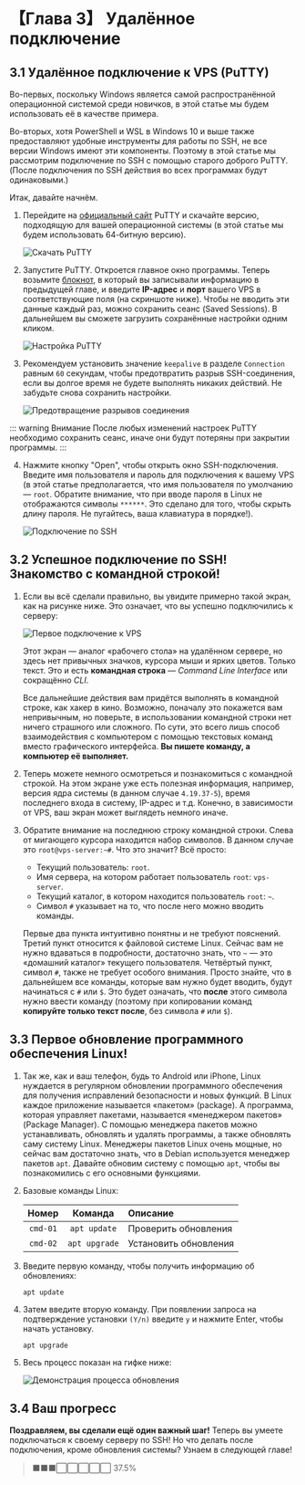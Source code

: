 # 【Глава 3】 Удалённое подключение

## 3.1 Удалённое подключение к VPS (PuTTY)

Во-первых, поскольку Windows является самой распространённой операционной системой среди новичков, в этой статье мы будем использовать её в качестве примера.

Во-вторых, хотя PowerShell и WSL в Windows 10 и выше также предоставляют удобные инструменты для работы по SSH, не все версии Windows имеют эти компоненты. Поэтому в этой статье мы рассмотрим подключение по SSH с помощью старого доброго PuTTY. (После подключения по SSH действия во всех программах будут одинаковыми.)

Итак, давайте начнём.

1. Перейдите на [официальный сайт](https://www.chiark.greenend.org.uk/~sgtatham/putty/latest.html) PuTTY и скачайте версию, подходящую для вашей операционной системы (в этой статье мы будем использовать 64-битную версию).

   ![Скачать PuTTY](./ch03-img01-putty-download.png)

2. Запустите PuTTY. Откроется главное окно программы. Теперь возьмите [блокнот](./ch02-preparation.md#21-получение-vps), в который вы записывали информацию в предыдущей главе, и введите **IP-адрес** и **порт** вашего VPS в соответствующие поля (на скриншоте ниже). Чтобы не вводить эти данные каждый раз, можно сохранить сеанс (Saved Sessions). В дальнейшем вы сможете загрузить сохранённые настройки одним кликом.

   ![Настройка PuTTY](./ch03-img02-putty-settings.png)

3. Рекомендуем установить значение `keepalive` в разделе `Connection` равным `60` секундам, чтобы предотвратить разрыв SSH-соединения, если вы долгое время не будете выполнять никаких действий. Не забудьте снова сохранить настройки.

   ![Предотвращение разрывов соединения](./ch03-img03-putty-keepalive.png)

::: warning Внимание
После любых изменений настроек PuTTY необходимо сохранить сеанс, иначе они будут потеряны при закрытии программы.
:::

4. Нажмите кнопку "Open", чтобы открыть окно SSH-подключения. Введите имя пользователя и пароль для подключения к вашему VPS (в этой статье предполагается, что имя пользователя по умолчанию — `root`. Обратите внимание, что при вводе пароля в Linux не отображаются символы `******`. Это сделано для того, чтобы скрыть длину пароля. Не пугайтесь, ваша клавиатура в порядке!).

   ![Подключение по SSH](./ch03-img04-ssh-login.png)

## 3.2 Успешное подключение по SSH! Знакомство с командной строкой!

1. Если вы всё сделали правильно, вы увидите примерно такой экран, как на рисунке ниже. Это означает, что вы успешно подключились к серверу:

   ![Первое подключение к VPS](./ch03-img05-ssh-login-success.png)

   Этот экран — аналог «рабочего стола» на удалённом сервере, но здесь нет привычных значков, курсора мыши и ярких цветов. Только текст. Это и есть **командная строка** — _Command Line Interface_ или сокращённо _CLI_.

   Все дальнейшие действия вам придётся выполнять в командной строке, как хакер в кино. Возможно, поначалу это покажется вам непривычным, но поверьте, в использовании командной строки нет ничего страшного или сложного. По сути, это всего лишь способ взаимодействия с компьютером с помощью текстовых команд вместо графического интерфейса. **Вы пишете команду, а компьютер её выполняет.**

2. Теперь можете немного осмотреться и познакомиться с командной строкой. На этом экране уже есть полезная информация, например, версия ядра системы (в данном случае `4.19.37-5`), время последнего входа в систему, IP-адрес и т.д. Конечно, в зависимости от VPS, ваш экран может выглядеть немного иначе.

3. Обратите внимание на последнюю строку командной строки. Слева от мигающего курсора находится набор символов. В данном случае это `root@vps-server:~#`. Что это значит? Всё просто:

   - Текущий пользователь: `root`.
   - Имя сервера, на котором работает пользователь `root`: `vps-server`.
   - Текущий каталог, в котором находится пользователь `root`: `~`.
   - Символ `#` указывает на то, что после него можно вводить команды.

   Первые два пункта интуитивно понятны и не требуют пояснений. Третий пункт относится к файловой системе Linux. Сейчас вам не нужно вдаваться в подробности, достаточно знать, что `~` — это «домашний каталог» текущего пользователя. Четвёртый пункт, символ `#`, также не требует особого внимания. Просто знайте, что в дальнейшем все команды, которые вам нужно будет вводить, будут начинаться с `#` или `$`. Это будет означать, что **после** этого символа нужно ввести команду (поэтому при копировании команд **копируйте только текст после**, без символа `#` или `$`).

## 3.3 Первое обновление программного обеспечения Linux!

1. Так же, как и ваш телефон, будь то Android или iPhone, Linux нуждается в регулярном обновлении программного обеспечения для получения исправлений безопасности и новых функций. В Linux каждое приложение называется «пакетом» (package). А программа, которая управляет пакетами, называется «менеджером пакетов» (Package Manager). С помощью менеджера пакетов можно устанавливать, обновлять и удалять программы, а также обновлять саму систему Linux. Менеджеры пакетов Linux очень мощные, но сейчас вам достаточно знать, что в Debian используется менеджер пакетов `apt`. Давайте обновим систему с помощью `apt`, чтобы вы познакомились с его основными функциями.

2. Базовые команды Linux:

   |  Номер   |    Команда    | Описание              |
   | :------: | :-----------: | :-------------------- |
   | `cmd-01` | `apt update`  | Проверить обновления  |
   | `cmd-02` | `apt upgrade` | Установить обновления |

3. Введите первую команду, чтобы получить информацию об обновлениях:

   ```shell
   apt update
   ```

4. Затем введите вторую команду. При появлении запроса на подтверждение установки `(Y/n)` введите `y` и нажмите Enter, чтобы начать установку.

   ```shell
   apt upgrade
   ```

5. Весь процесс показан на гифке ниже:

   ![Демонстрация процесса обновления](./ch03-img06-apt-upgrade-full.gif)

## 3.4 Ваш прогресс

**Поздравляем, вы сделали ещё один важный шаг!** Теперь вы умеете подключаться к своему серверу по SSH! Но что делать после подключения, кроме обновления системы? Узнаем в следующей главе!

> ⬛⬛⬛⬜⬜⬜⬜⬜ 37.5%
